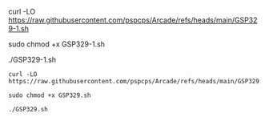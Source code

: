 
curl -LO https://raw.githubusercontent.com/pspcps/Arcade/refs/heads/main/GSP329-1.sh

sudo chmod +x GSP329-1.sh

./GSP329-1.sh



```
curl -LO https://raw.githubusercontent.com/pspcps/Arcade/refs/heads/main/GSP329.sh

sudo chmod +x GSP329.sh

./GSP329.sh
```
